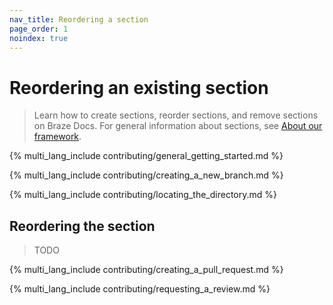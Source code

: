 ```yaml
---
nav_title: Reordering a section
page_order: 1
noindex: true
---
```


# Reordering an existing section

> Learn how to create sections, reorder sections, and remove sections on Braze Docs. For general information about sections, see [About our framework]().

{% multi_lang_include contributing/general_getting_started.md %}

{% multi_lang_include contributing/creating_a_new_branch.md %}

{% multi_lang_include contributing/locating_the_directory.md %}

## Reordering the section

> TODO

{% multi_lang_include contributing/creating_a_pull_request.md %}

{% multi_lang_include contributing/requesting_a_review.md %}
